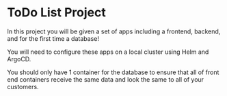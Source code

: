 # ToDo List Project

In this project you will be given a set of apps including a frontend, backend, and for the first time a database!

You will need to configure these apps on a local cluster using Helm and ArgoCD.

You should only have 1 container for the database to ensure that all of front end containers receive the same data and look the same to all of your customers.

